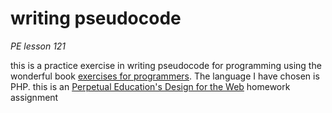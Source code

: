 # writing pseudocode
*PE lesson 121*

this is a practice exercise in writing pseudocode for programming using the wonderful book [exercises for programmers](https://pragprog.com/titles/bhwb/exercises-for-programmers/). The language I have chosen is PHP.
this is an [Perpetual Education's Design for the Web](https://perpetual.education) homework assignment
